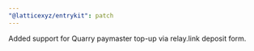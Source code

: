 ```yaml
---
"@latticexyz/entrykit": patch
---
```


Added support for Quarry paymaster top-up via relay.link deposit form.
